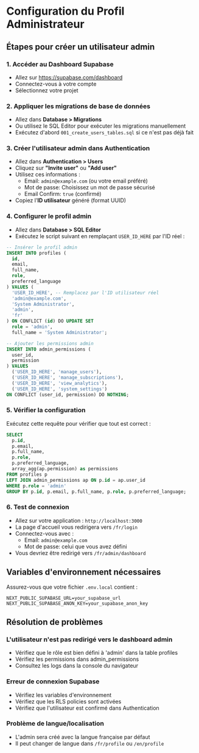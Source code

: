 # Configuration du Profil Administrateur

## Étapes pour créer un utilisateur admin

### 1. Accéder au Dashboard Supabase
- Allez sur https://supabase.com/dashboard
- Connectez-vous à votre compte
- Sélectionnez votre projet

### 2. Appliquer les migrations de base de données
- Allez dans **Database > Migrations**
- Ou utilisez le SQL Editor pour exécuter les migrations manuellement
- Exécutez d'abord `001_create_users_tables.sql` si ce n'est pas déjà fait

### 3. Créer l'utilisateur admin dans Authentication
- Allez dans **Authentication > Users**
- Cliquez sur **"Invite user"** ou **"Add user"**
- Utilisez ces informations :
  - Email: `admin@example.com` (ou votre email préféré)
  - Mot de passe: Choisissez un mot de passe sécurisé
  - Email Confirm: `true` (confirmé)
- Copiez l'**ID utilisateur** généré (format UUID)

### 4. Configurer le profil admin
- Allez dans **Database > SQL Editor**
- Exécutez le script suivant en remplaçant `USER_ID_HERE` par l'ID réel :

```sql
-- Insérer le profil admin
INSERT INTO profiles (
  id,
  email,
  full_name,
  role,
  preferred_language
) VALUES (
  'USER_ID_HERE', -- Remplacez par l'ID utilisateur réel
  'admin@example.com',
  'System Administrator',
  'admin',
  'fr'
) ON CONFLICT (id) DO UPDATE SET
  role = 'admin',
  full_name = 'System Administrator';

-- Ajouter les permissions admin
INSERT INTO admin_permissions (
  user_id,
  permission
) VALUES 
  ('USER_ID_HERE', 'manage_users'),
  ('USER_ID_HERE', 'manage_subscriptions'),
  ('USER_ID_HERE', 'view_analytics'),
  ('USER_ID_HERE', 'system_settings')
ON CONFLICT (user_id, permission) DO NOTHING;
```

### 5. Vérifier la configuration
Exécutez cette requête pour vérifier que tout est correct :

```sql
SELECT 
  p.id,
  p.email,
  p.full_name,
  p.role,
  p.preferred_language,
  array_agg(ap.permission) as permissions
FROM profiles p
LEFT JOIN admin_permissions ap ON p.id = ap.user_id
WHERE p.role = 'admin'
GROUP BY p.id, p.email, p.full_name, p.role, p.preferred_language;
```

### 6. Test de connexion
- Allez sur votre application : `http://localhost:3000`
- La page d'accueil vous redirigera vers `/fr/login`
- Connectez-vous avec :
  - Email: `admin@example.com`
  - Mot de passe: celui que vous avez défini
- Vous devriez être redirigé vers `/fr/admin/dashboard`

## Variables d'environnement nécessaires

Assurez-vous que votre fichier `.env.local` contient :

```env
NEXT_PUBLIC_SUPABASE_URL=your_supabase_url
NEXT_PUBLIC_SUPABASE_ANON_KEY=your_supabase_anon_key
```

## Résolution de problèmes

### L'utilisateur n'est pas redirigé vers le dashboard admin
- Vérifiez que le rôle est bien défini à 'admin' dans la table profiles
- Vérifiez les permissions dans admin_permissions
- Consultez les logs dans la console du navigateur

### Erreur de connexion Supabase
- Vérifiez les variables d'environnement
- Vérifiez que les RLS policies sont activées
- Vérifiez que l'utilisateur est confirmé dans Authentication

### Problème de langue/localisation
- L'admin sera créé avec la langue française par défaut
- Il peut changer de langue dans `/fr/profile` ou `/en/profile`